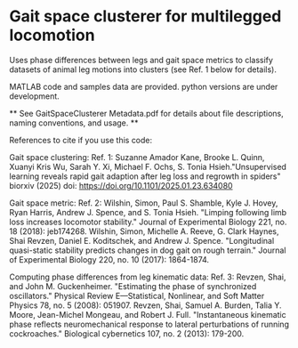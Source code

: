 # Gait space clusterer for multilegged locomotion
Uses phase differences between legs and gait space metrics to classify datasets of animal leg motions into clusters (see Ref. 1 below for details).

MATLAB code and samples data are provided. python versions are under development.

** See GaitSpaceClusterer Metadata.pdf for details about file descriptions, naming conventions, and usage. **

References to cite if you use this code:

Gait space clustering:
Ref. 1: Suzanne Amador Kane, Brooke L. Quinn, Xuanyi Kris Wu, Sarah Y. Xi, Michael F. Ochs, S. Tonia Hsieh."Unsupervised learning reveals rapid gait adaption after leg loss and regrowth in spiders" biorxiv (2025) doi: https://doi.org/10.1101/2025.01.23.634080 


Gait space metric:
Ref. 2: Wilshin, Simon, Paul S. Shamble, Kyle J. Hovey, Ryan Harris, Andrew J. Spence, and S. Tonia Hsieh. "Limping following limb loss increases locomotor stability." Journal of Experimental Biology 221, no. 18 (2018): jeb174268.
Wilshin, Simon, Michelle A. Reeve, G. Clark Haynes, Shai Revzen, Daniel E. Koditschek, and Andrew J. Spence. "Longitudinal quasi-static stability predicts changes in dog gait on rough terrain." Journal of Experimental Biology 220, no. 10 (2017): 1864-1874.

Computing phase differences from leg kinematic data:
Ref. 3: Revzen, Shai, and John M. Guckenheimer. "Estimating the phase of synchronized oscillators." Physical Review E—Statistical, Nonlinear, and Soft Matter Physics 78, no. 5 (2008): 051907.
Revzen, Shai, Samuel A. Burden, Talia Y. Moore, Jean-Michel Mongeau, and Robert J. Full. "Instantaneous kinematic phase reflects neuromechanical response to lateral perturbations of running cockroaches." Biological cybernetics 107, no. 2 (2013): 179-200.

